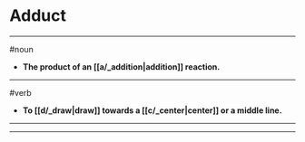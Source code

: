 # Adduct
---
#noun
- **The product of an [[a/_addition|addition]] reaction.**
---
#verb
- **To [[d/_draw|draw]] towards a [[c/_center|center]] or a middle line.**
---
---
